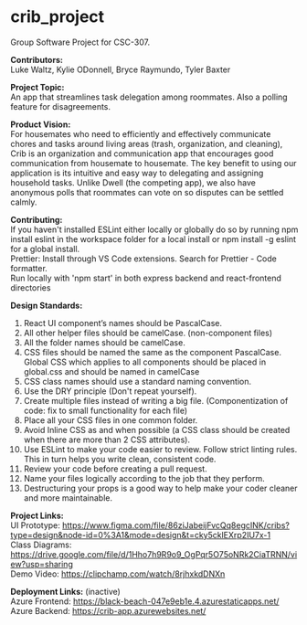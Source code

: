# crib_project
Group Software Project for CSC-307.  

**Contributors:**  
Luke Waltz, Kylie ODonnell, Bryce Raymundo, Tyler Baxter  

**Project Topic:**  
An app that streamlines task delegation among roommates.
Also a polling feature for disagreements.

**Product Vision:**  
For housemates who need to efficiently and effectively communicate chores and tasks around living areas
(trash, organization, and cleaning), Crib is an organization and communication app that encourages good 
communication from housemate to housemate. The key benefit to using our application is its intuitive and 
easy way to delegating and assigning household tasks. Unlike Dwell (the competing app), we also have anonymous 
polls that roommates can vote on so disputes can be settled calmly. 

**Contributing:**  
If you haven't installed ESLint either locally or globally do so by running npm install eslint in the workspace
folder for a local install or npm install -g eslint for a global install.  
Prettier: Install through VS Code extensions. Search for Prettier - Code formatter.  
Run locally with 'npm start' in both express backend and react-frontend directories  

**Design Standards:**  
1. React UI component’s names should be PascalCase.  
2. All other helper files should be camelCase. (non-component files)  
3. All the folder names should be camelCase.  
4. CSS files should be named the same as the component PascalCase. Global CSS which applies to all components should be placed in global.css and should be named in camelCase  
5. CSS class names should use a standard naming convention.  
6. Use the DRY principle (Don't repeat yourself).  
7. Create multiple files instead of writing a big file. (Componentization of code: fix to small functionality for each file)  
8. Place all your CSS files in one common folder.  
9. Avoid Inline CSS as and when possible (a CSS class should be created when there are more than 2 CSS attributes).  
10. Use ESLint to make your code easier to review. Follow strict linting rules. This in turn helps you write clean, consistent code.  
11. Review your code before creating a pull request.  
12. Name your files logically according to the job that they perform.  
13. Destructuring your props is a good way to help make your coder cleaner and more maintainable.  

**Project Links:**  
UI Prototype: https://www.figma.com/file/86ziJabeijFvcQq8egcINK/cribs?type=design&node-id=0%3A1&mode=design&t=cky5cklEXrp2IU7x-1  
Class Diagrams: https://drive.google.com/file/d/1Hho7h9R9o9_OgPqr5O75oNRk2CiaTRNN/view?usp=sharing  
Demo Video: https://clipchamp.com/watch/8rjhxkdDNXn  

**Deployment Links:** (inactive)  
Azure Frontend: https://black-beach-047e9eb1e.4.azurestaticapps.net/  
Azure Backend: https://crib-app.azurewebsites.net/  
